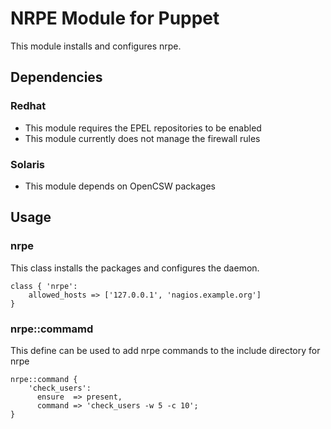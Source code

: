 NRPE Module for Puppet
======================

This module installs and configures nrpe.

Dependencies
------------

### Redhat

 * This module requires the EPEL repositories to be enabled
 * This module currently does not manage the firewall rules

### Solaris

  * This module depends on OpenCSW packages

Usage
-----

### nrpe 

This class installs the packages and configures the daemon.

    class { 'nrpe':
        allowed_hosts => ['127.0.0.1', 'nagios.example.org']
    }


### nrpe::commamd

This define can be used to add nrpe commands to the include directory for nrpe

    nrpe::command {
        'check_users':
          ensure  => present,
          command => 'check_users -w 5 -c 10';
    }

